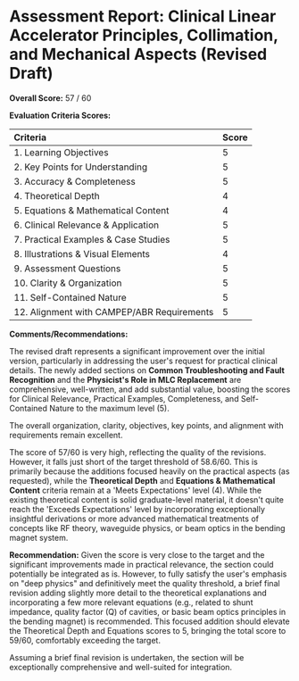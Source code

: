 # Assessment Report: Clinical Linear Accelerator Principles, Collimation, and Mechanical Aspects (Revised Draft)

**Overall Score:** 57 / 60

**Evaluation Criteria Scores:**

| Criteria                             | Score |
| :----------------------------------- | :---- |
| 1. Learning Objectives           | 5     |
| 2. Key Points for Understanding  | 5     |
| 3. Accuracy & Completeness       | 5     |
| 4. Theoretical Depth             | 4     |
| 5. Equations & Mathematical Content| 4     |
| 6. Clinical Relevance & Application| 5     |
| 7. Practical Examples & Case Studies | 5     |
| 8. Illustrations & Visual Elements | 4     |
| 9. Assessment Questions          | 5     |
| 10. Clarity & Organization        | 5     |
| 11. Self-Contained Nature         | 5     |
| 12. Alignment with CAMPEP/ABR Requirements | 5     |

**Comments/Recommendations:**

The revised draft represents a significant improvement over the initial version, particularly in addressing the user's request for practical clinical details. The newly added sections on **Common Troubleshooting and Fault Recognition** and the **Physicist's Role in MLC Replacement** are comprehensive, well-written, and add substantial value, boosting the scores for Clinical Relevance, Practical Examples, Completeness, and Self-Contained Nature to the maximum level (5).

The overall organization, clarity, objectives, key points, and alignment with requirements remain excellent.

The score of 57/60 is very high, reflecting the quality of the revisions. However, it falls just short of the target threshold of 58.6/60. This is primarily because the additions focused heavily on the practical aspects (as requested), while the **Theoretical Depth** and **Equations & Mathematical Content** criteria remain at a 'Meets Expectations' level (4). While the existing theoretical content is solid graduate-level material, it doesn't quite reach the 'Exceeds Expectations' level by incorporating exceptionally insightful derivations or more advanced mathematical treatments of concepts like RF theory, waveguide physics, or beam optics in the bending magnet system.

**Recommendation:**
Given the score is very close to the target and the significant improvements made in practical relevance, the section could potentially be integrated as is. However, to fully satisfy the user's emphasis on "deep physics" and definitively meet the quality threshold, a brief final revision adding slightly more detail to the theoretical explanations and incorporating a few more relevant equations (e.g., related to shunt impedance, quality factor (Q) of cavities, or basic beam optics principles in the bending magnet) is recommended. This focused addition should elevate the Theoretical Depth and Equations scores to 5, bringing the total score to 59/60, comfortably exceeding the target.

Assuming a brief final revision is undertaken, the section will be exceptionally comprehensive and well-suited for integration.
